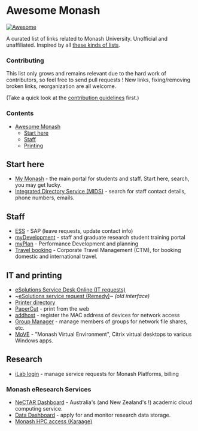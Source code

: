 # Awesome Monash

[![Awesome](https://cdn.rawgit.com/sindresorhus/awesome/d7305f38d29fed78fa85652e3a63e154dd8e8829/media/badge.svg)](https://github.com/sindresorhus/awesome)

A curated list of links related to Monash University. Unofficial and unaffiliated. Inspired by all [these kinds of lists](https://github.com/sindresorhus/awesome).

### Contributing

This list only grows and remains relevant due to the hard work of contributors, so feel free to send pull requests !
New links, fixing/removing broken links, reorganization are all welcome.

(Take a quick look at the [contribution guidelines](https://github.com/pansapiens/awesome-monash/blob/master/CONTRIBUTING.md) first.)

### Contents

- [Awesome Monash](#awesome-monash)
    - [Start here](#start-here)
    - [Staff](#staff)
    - [Printing](#printing)

## Start here

* [My Monash](https://my.monash/) - the main portal for students and staff. Start here, search, you may get lucky.
* [Integrated Directory Service (MIDS)](https://mids.monash.edu.au/) - search for staff contact details, phone numbers, emails.


## Staff

* [ESS](https://eservices.monash.edu.au/irj/portal/#Shell-home) - SAP (leave requests, update contact info)
* [myDevelopment](https://monash.csod.com/samldefault.aspx) - staff and graduate research student training portal
* [myPlan](https://monashportal.pageuppeople.com/Dock.aspx) - Performance Development and planning
* [Travel booking](https://www.intranet.monash/finance/our-services/monash-travel-page) - Corporate Travel Management (CTM), for booking domestic and international travel.

## IT and printing

* [eSolutions Service Desk Online (IT requests)](https://servicedeskonline-myit.onbmc.com/dwp/app/#/catalog/home)
* ~[eSolutions service request (Remedy)](https://servicedeskonline.onbmc.com/arsys/forms/monash-s/SRS%3AServiceRequestConsole/Default+Administrator+View/)~ *(old interface)*
* [Printer directory](https://printers.monash.edu/directory/Printers.aspx)
* [PaperCut](https://web-print.monash.edu/app?) - print from the web
* [addhost](https://webnet.its.monash.edu/cgi-bin/addhost/register) - register the MAC address of devices for network access
* [Group Manager](https://groupadmin.monash.edu/) - manage members of groups for network file shares, etc.
* [MoVE](https://MoVE.monash.edu/) - "Monash Virtual Environment", Citrix virtual desktops to various Windows apps.

## Research

* [iLab login](https://monash.ilab.agilent.com/) - manage service requests for Monash Platforms, billing

### Monash eResearch Services

* [NeCTAR Dashboard](https://dashboard.rc.nectar.org.au/) - Australia's (and New Zealand's !) academic cloud computing service.
* [Data Dashboard](https://datadashboard.erc.monash.edu/#/dashboard) - apply for and monitor research data storage.
* [Monash HPC access (Karaage)](https://hpc.erc.monash.edu.au/karaage/)
